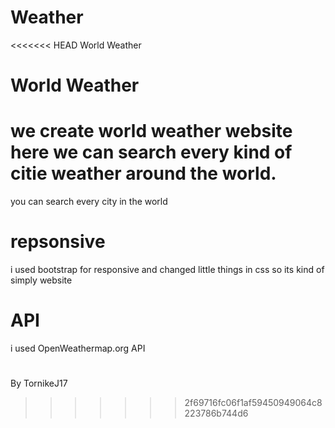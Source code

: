 # Weather
<<<<<<< HEAD
World Weather
# World Weather
we create world weather website here we can search every kind of citie weather around the world.
=======
you can search every city in the world 
# repsonsive 
i used bootstrap for responsive and changed little things in css so its kind of simply website 
# API
i used OpenWeathermap.org API 

#
By TornikeJ17
>>>>>>> 2f69716fc06f1af59450949064c8223786b744d6
